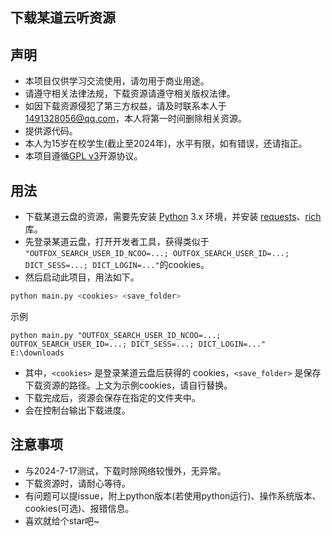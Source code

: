 
## 下载某道云听资源

## 声明

- 本项目仅供学习交流使用，请勿用于商业用途。
- 请遵守相关法律法规，下载资源请遵守相关版权法律。
- 如因下载资源侵犯了第三方权益，请及时联系本人于 1491328056@qq.com，本人将第一时间删除相关资源。
- 提供源代码。
- 本人为15岁在校学生(截止至2024年)，水平有限，如有错误，还请指正。
- 本项目遵循[GPL v3](https://www.gnu.org/licenses/gpl-3.0.en.html)开源协议。


## 用法
- 下载某道云盘的资源，需要先安装 [Python](https://www.python.org/downloads/) 3.x 环境，并安装 [requests](https://requests.readthedocs.io/)、[rich](https://rich.readthedocs.io/)库。
- 先登录某道云盘，打开开发者工具，获得类似于 `"OUTFOX_SEARCH_USER_ID_NCOO=...; OUTFOX_SEARCH_USER_ID=...; DICT_SESS=...; DICT_LOGIN=..."`的cookies。
- 然后启动此项目，用法如下。
```python
python main.py <cookies> <save_folder>
```
示例
```
python main.py "OUTFOX_SEARCH_USER_ID_NCOO=...; OUTFOX_SEARCH_USER_ID=...; DICT_SESS=...; DICT_LOGIN=..."  E:\downloads
```

- 其中，`<cookies>` 是登录某道云盘后获得的 cookies，`<save_folder>` 是保存下载资源的路径。上文为示例cookies，请自行替换。
- 下载完成后，资源会保存在指定的文件夹中。
- 会在控制台输出下载进度。

## 注意事项

- 与2024-7-17测试，下载时除网络较慢外，无异常。
- 下载资源时，请耐心等待。
- 有问题可以提issue，附上python版本(若使用python运行)、操作系统版本、cookies(可选)、报错信息。
- 喜欢就给个star吧~
